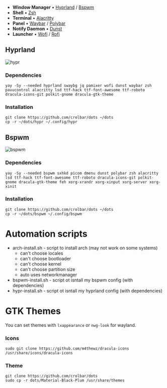 - **Window Manager** • [Hyprland](https://github.com/hyprwm/Hyprland) / [Bspwm](https://github.com/baskerville/bspwm)
- **Shell** • [Zsh](https://www.zsh.org)
- **Terminal** • [Alacritty](https://github.com/alacritty/alacritty)
- **Panel** • [Waybar](https://github.com/Alexays/Waybar) / [Polybar](https://github.com/polybar/polybar)
- **Notify Daemon** • [Dunst](https://github.com/dunst-project/dunst)
- **Launcher** • [Wofi](https://hg.sr.ht/~scoopta/wofi) / [Rofi](https://github.com/davatorium/rofi)


## Hyprland
![hypr](https://github.com/crolbar/dots/assets/61518558/729384bf-afd9-4bcb-91c6-477c73cc56d2)

### Dependencies
```
yay -Sy --needed hyprland swaybg jq pamixer wofi dunst waybar zsh pavucontrol alacritty lsd ttf-hack ttf-font-awesome ttf-roboto dracula-icons-git polkit-gnome dracula-gtk-theme
```
### Installation
```
git clone https://github.com/crolbar/dots ~/dots
cp -r ~/dots/hypr ~/.config/hypr
```
## Bspwm
![bspwm](https://github.com/crolbar/dots/assets/61518558/cd9f535d-b9c7-4a08-bf01-49760feb487a)

### Dependencies
```
yay -Sy --needed bspwm sxhkd picom dmenu dunst polybar zsh alacritty lsd ttf-hack ttf-font-awesome ttf-roboto dracula-icons-git polkit-gnome dracula-gtk-theme feh xorg-xrandr xorg-xinput xorg-server xorg-xinit
```
### Installation
```
git clone https://github.com/crolbar/dots ~/dots
cp -r ~/dots/bspwm ~/.config/bspwm
```
# Automation scripts 
- arch-install.sh - script to install arch (may not work on some systems) 
  - can't choose locales 
  - can't choose bootloader 
  - can't choose kernel
  - can't choose partition size 
  - auto uses networkmanager
- bspwm-install.sh - script ot isntall my bspwm config (with dependencies)
- hypr-install.sh - script ot isntall my hyprland config (with dependencies)

# GTK Themes
You can set themes with `lxappearance` or `nwg-look` for wayland.

### Icons
```
sudo git clone https://github.com/m4thewz/dracula-icons /usr/share/icons/dracula-icons
```
### Theme
```
git clone https://github.com/crolbar/dots 
sudo cp -r dots/Material-Black-Plum /usr/share/themes
```



